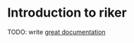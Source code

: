 # Introduction to riker

TODO: write [great documentation](http://jacobian.org/writing/great-documentation/what-to-write/)

